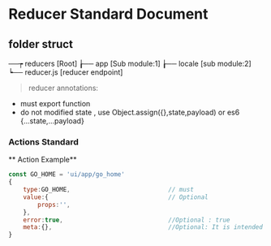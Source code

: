 # Reducer Standard Document

## folder struct

──┮ reducers                                                    [Root]
  ┟── app                                                       [Sub module:1]
  ┟── locale                                                    [sub module:2]
  ┕── reducer.js                                                [reducer endpoint]

> reducer annotations: 

  - must export function
  - do not modified state , use Object.assign({},state,payload) or es6 {...state,...payload}

### Actions Standard

** Action Example**

```javascript
const GO_HOME = 'ui/app/go_home'
{
    type:GO_HOME,                           // must
    value:{                                 // Optional
        props:'',
    },
    error:true,                             //Optional : true 
    meta:{},                                //Optional: It is intended for any extra information that is not part of the payload.
}
```

